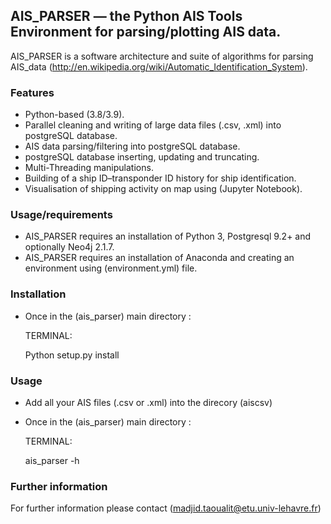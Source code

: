 ## AIS_PARSER &mdash; the Python AIS Tools Environment for parsing/plotting AIS data.


AIS_PARSER is a software architecture and suite of algorithms for parsing AIS_data (http://en.wikipedia.org/wiki/Automatic_Identification_System).

### Features

* Python-based (3.8/3.9).
* Parallel cleaning and writing of large data files (.csv, .xml) into postgreSQL database.
* AIS data parsing/filtering into postgreSQL database.
* postgreSQL database inserting, updating and truncating.
* Multi-Threading manipulations.
* Building of a ship ID&ndash;transponder ID history for ship identification.
* Visualisation of shipping activity on map using (Jupyter Notebook).

### Usage/requirements

* AIS_PARSER requires an installation of Python 3, Postgresql 9.2+  and optionally Neo4j 2.1.7.
* AIS_PARSER requires an installation of Anaconda and creating an environment using (environment.yml) file.

### Installation

* Once in the (ais_parser) main directory :
    
    TERMINAL:

    Python setup.py install
    
    
### Usage

* Add all your AIS files (.csv or .xml) into the direcory (aiscsv)
* Once in the (ais_parser) main directory :

    TERMINAL:
    
    ais_parser -h
    
    
### Further information

For further information please contact (madjid.taoualit@etu.univ-lehavre.fr)
